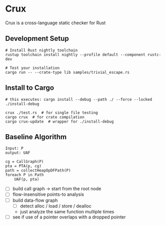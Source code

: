 # Crux

Crux is a cross-language static checker for Rust

## Development Setup

```
# Install Rust nightly toolchain
rustup toolchain install nightly --profile default --component rustc-dev

# Test your installation
cargo run -- --crate-type lib samples/trivial_escape.rs
```

## Install to Cargo

```
# this executes: cargo install --debug --path ./ --force --locked
./install-debug

crux ./test.rs  # for single file testing
cargo crux  # for crate compilation
cargo crux-update  # wrapper for ./install-debug
```

## Baseline Algorithm

```
Input: P
output: UAF

cg = CallGraph(P)
pta = PTA(p, cg)
path = collectHeapOpDFPath(P)
foreach P in Path
    UAF(p, pta)
```

* [ ] build call graph -> start from the root node
* [ ] flow-insensitive points-to analysis
* [ ] build data-flow graph
    * [ ] detect alloc / load / store / dealloc
    * just analyze the same function multiple times
* [ ] see if use of a pointer overlaps with a dropped pointer
